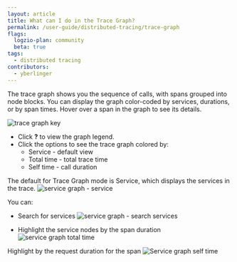 ```yaml
---
layout: article
title: What can I do in the Trace Graph?
permalink: /user-guide/distributed-tracing/trace-graph
flags:
  logzio-plan: community
  beta: true
tags:
  - distributed tracing
contributors:
  - yberlinger
---
```

The trace graph shows you the sequence of calls, with spans grouped into node blocks. You can display  the graph color-coded by services, durations, or by span times. 
Hover over a span in the graph to see its details. 

![trace graph key](https://dytvr9ot2sszz.cloudfront.net/logz-docs/distributed-tracing/trace_graph-key.png)

- Click **?** to view the graph legend.
- Click the options to see the trace graph colored by:
    - Service - default view
    - Total time - total trace time
    - Self time - call duration

The default for Trace Graph mode is Service, which displays the services in the trace. ![service graph - service](https://dytvr9ot2sszz.cloudfront.net/logz-docs/distributed-tracing/trace_graph1.png)

You can: 
* Search for services ![service graph - search services](https://dytvr9ot2sszz.cloudfront.net/logz-docs/distributed-tracing/trace_graph2_srch-service.png)

* Highlight the service nodes by the span duration ![service graph total time](https://dytvr9ot2sszz.cloudfront.net/logz-docs/distributed-tracing/trace_graph3-time.png)

Highlight by the request duration for the span ![Service graph self time](https://dytvr9ot2sszz.cloudfront.net/logz-docs/distributed-tracing/trace_graph4-self-time.png)
 
 
